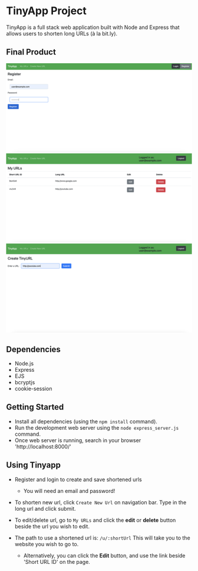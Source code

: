 # TinyApp Project

TinyApp is a full stack web application built with Node and Express that allows users to shorten long URLs (à la bit.ly).

## Final Product

!["Screenshot of registration page"](https://github.com/blueyellow7/tinyapp/blob/master/docs/register-page.png)
!["Screenshot of urls page"](https://github.com/blueyellow7/tinyapp/blob/master/docs/all-urls-page.png)
!["Screenshot of page to create new urls"](https://github.com/blueyellow7/tinyapp/blob/master/docs/new-url-page.png)


## Dependencies

- Node.js
- Express
- EJS
- bcryptjs
- cookie-session

## Getting Started

- Install all dependencies (using the `npm install` command).
- Run the development web server using the `node express_server.js` command.
- Once web server is running, search in your browser 'http://localhost:8000/'

## Using Tinyapp
- Register and login to create and save shortened urls
  - You will need an email and password!

- To shorten new url, click `Create New Url` on navigation bar. Type in the long url and click submit.

- To edit/delete url, go to `My URLs` and click the **edit** or **delete** button beside the url you wish to edit.

- The path to use a shortened url is: `/u/:shortUrl` This will take you to the website you wish to go to. 
  - Alternatively, you can click the **Edit** button, and use the link beside 'Short URL ID' on the page.
